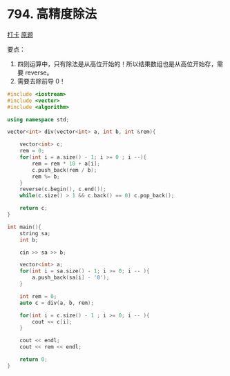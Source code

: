 # 794. 高精度除法

[打卡](https://www.acwing.com/activity/content/problem/content/828/1/)
[原题](https://www.acwing.com/problem/content/796/)

要点：

1. 四则运算中，只有除法是从高位开始的！所以结果数组也是从高位开始存，需要 reverse。
2. 需要去除前导 0！

```C++
#include <iostream>
#include <vector>
#include <algorithm>

using namespace std;

vector<int> div(vector<int> a, int b, int &rem){

    vector<int> c;
    rem = 0;
    for(int i = a.size() - 1; i >= 0 ; i --){
        rem = rem * 10 + a[i];
        c.push_back(rem / b);
        rem %= b;
    }
    reverse(c.begin(), c.end());
    while(c.size() > 1 && c.back() == 0) c.pop_back();

    return c;
}

int main(){
    string sa;
    int b;

    cin >> sa >> b;

    vector<int> a;
    for(int i = sa.size() - 1; i >= 0; i -- ){
        a.push_back(sa[i] - '0');
    }

    int rem = 0;
    auto c = div(a, b, rem);

    for(int i = c.size() - 1 ; i >= 0; i -- ){
        cout << c[i];
    }

    cout << endl;
    cout << rem << endl;

    return 0;
}
```
